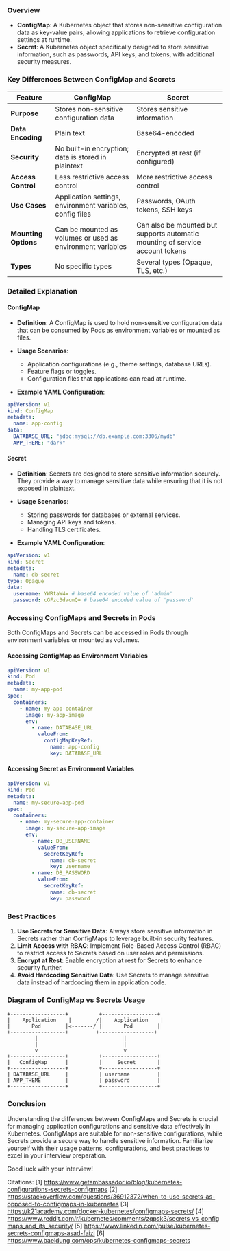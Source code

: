 ### Overview

- **ConfigMap**: A Kubernetes object that stores non-sensitive configuration data as key-value pairs, allowing applications to retrieve configuration settings at runtime.
- **Secret**: A Kubernetes object specifically designed to store sensitive information, such as passwords, API keys, and tokens, with additional security measures.

### Key Differences Between ConfigMap and Secrets

| Feature                     | ConfigMap                              | Secret                                  |
|-----------------------------|----------------------------------------|-----------------------------------------|
| **Purpose**                 | Stores non-sensitive configuration data | Stores sensitive information             |
| **Data Encoding**           | Plain text                             | Base64-encoded                          |
| **Security**                | No built-in encryption; data is stored in plaintext | Encrypted at rest (if configured)      |
| **Access Control**          | Less restrictive access control        | More restrictive access control         |
| **Use Cases**               | Application settings, environment variables, config files | Passwords, OAuth tokens, SSH keys      |
| **Mounting Options**        | Can be mounted as volumes or used as environment variables | Can also be mounted but supports automatic mounting of service account tokens |
| **Types**                   | No specific types                      | Several types (Opaque, TLS, etc.)      |

### Detailed Explanation

#### ConfigMap

- **Definition**: A ConfigMap is used to hold non-sensitive configuration data that can be consumed by Pods as environment variables or mounted as files.
- **Usage Scenarios**:
  - Application configurations (e.g., theme settings, database URLs).
  - Feature flags or toggles.
  - Configuration files that applications can read at runtime.

- **Example YAML Configuration**:
```yaml
apiVersion: v1
kind: ConfigMap
metadata:
  name: app-config
data:
  DATABASE_URL: "jdbc:mysql://db.example.com:3306/mydb"
  APP_THEME: "dark"
```

#### Secret

- **Definition**: Secrets are designed to store sensitive information securely. They provide a way to manage sensitive data while ensuring that it is not exposed in plaintext.
- **Usage Scenarios**:
  - Storing passwords for databases or external services.
  - Managing API keys and tokens.
  - Handling TLS certificates.

- **Example YAML Configuration**:
```yaml
apiVersion: v1
kind: Secret
metadata:
  name: db-secret
type: Opaque
data:
  username: YWRtaW4= # base64 encoded value of 'admin'
  password: cGFzc3dvcmQ= # base64 encoded value of 'password'
```

### Accessing ConfigMaps and Secrets in Pods

Both ConfigMaps and Secrets can be accessed in Pods through environment variables or mounted as volumes.

#### Accessing ConfigMap as Environment Variables

```yaml
apiVersion: v1
kind: Pod
metadata:
  name: my-app-pod
spec:
  containers:
    - name: my-app-container
      image: my-app-image
      env:
        - name: DATABASE_URL
          valueFrom:
            configMapKeyRef:
              name: app-config
              key: DATABASE_URL
```

#### Accessing Secret as Environment Variables

```yaml
apiVersion: v1
kind: Pod
metadata:
  name: my-secure-app-pod
spec:
  containers:
    - name: my-secure-app-container
      image: my-secure-app-image
      env:
        - name: DB_USERNAME
          valueFrom:
            secretKeyRef:
              name: db-secret
              key: username
        - name: DB_PASSWORD
          valueFrom:
            secretKeyRef:
              name: db-secret
              key: password
```

### Best Practices

1. **Use Secrets for Sensitive Data**: Always store sensitive information in Secrets rather than ConfigMaps to leverage built-in security features.
2. **Limit Access with RBAC**: Implement Role-Based Access Control (RBAC) to restrict access to Secrets based on user roles and permissions.
3. **Encrypt at Rest**: Enable encryption at rest for Secrets to enhance security further.
4. **Avoid Hardcoding Sensitive Data**: Use Secrets to manage sensitive data instead of hardcoding them in application code.

### Diagram of ConfigMap vs Secrets Usage

```plaintext
+------------------+          +------------------+
|    Application    |        /|    Application    |
|       Pod        |<-------/ |       Pod        |
+------------------+         +------------------+
         |                            |
         |                            |
         v                            v 
+------------------+          +------------------+
|   ConfigMap      |          |     Secret       |
+------------------+          +------------------+
| DATABASE_URL     |          | username         |
| APP_THEME        |          | password         |
+------------------+          +------------------+
```

### Conclusion

Understanding the differences between ConfigMaps and Secrets is crucial for managing application configurations and sensitive data effectively in Kubernetes. ConfigMaps are suitable for non-sensitive configurations, while Secrets provide a secure way to handle sensitive information. Familiarize yourself with their usage patterns, configurations, and best practices to excel in your interview preparation.

Good luck with your interview!

Citations:
[1] https://www.getambassador.io/blog/kubernetes-configurations-secrets-configmaps
[2] https://stackoverflow.com/questions/36912372/when-to-use-secrets-as-opposed-to-configmaps-in-kubernetes
[3] https://k21academy.com/docker-kubernetes/configmaps-secrets/
[4] https://www.reddit.com/r/kubernetes/comments/zqpsk3/secrets_vs_configmaps_and_its_security/
[5] https://www.linkedin.com/pulse/kubernetes-secrets-configmaps-asad-faizi
[6] https://www.baeldung.com/ops/kubernetes-configmaps-secrets